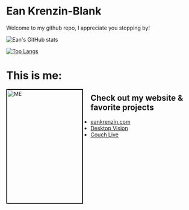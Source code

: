 # Ean Krenzin-Blank

Welcome to my github repo, I appreciate you stopping by!


![Ean's GitHub stats](https://github-readme-stats.vercel.app/api?username=ekrenzin&count_private=true&theme=dark)

[![Top Langs](https://github-readme-stats.vercel.app/api/top-langs/?username=anuraghazra&size_weight=0.5&count_weight=0.5&theme=dark)](https://github.com/anuraghazra/github-readme-stats)

# This is me:
<img src="https://eankrenzin.com/_app/immutable/assets/me-a697f997.jpeg" alt="ME" style="width: 200px; height: 300px; border: 2px solid black; float: left; margin-right: 20px; object-fit: cover;">

## Check out my website & favorite projects

- [eankrenzin.com](https://eankrenzin.com)
- [Desktop Vision](https://desktop.vision)
- [Couch Live](https://couch.live)



<!--
**ekrenzin/ekrenzin** is a ✨ _special_ ✨ repository because its `README.md` (this file) appears on your GitHub profile.

Here are some ideas to get you started:

- 🔭 I’m currently working on ...
- 🌱 I’m currently learning ...
- 👯 I’m looking to collaborate on ...
- 🤔 I’m looking for help with ...
- 💬 Ask me about ...
- 📫 How to reach me: ...
- 😄 Pronouns: ...
- ⚡ Fun fact: ...
-->
